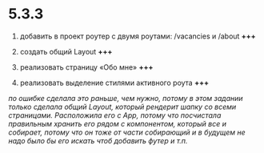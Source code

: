 # **5.3.3**

1. добавить в проект роутер с двумя роутами: /vacancies и /about **+++**

2. создать общий Layout **+++**

3. реализовать страницу «Обо мне» **+++**

4. реализовать выделение стилями активного роута **+++**

_по ошибке сделала это раньше, чем нужно, потому в этом задании только сделала общий Layout, который рендерит шапку со всеми страницами. Расположила его с App, потому что посчистала правильным хранить его рядом с компонентом, который все и собирает, потому что он тоже от части собирающий и в будущем не надо было бы его искать чтоб добавить футер и т.п._
